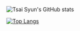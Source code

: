 <!--
**dino920135/dino920135** is a ✨ _special_ ✨ repository because its `README.md` (this file) appears on your GitHub profile.

Here are some ideas to get you started:

- 🔭 I’m currently working on ...
- 🌱 I’m currently learning ...
- 👯 I’m looking to collaborate on ...
- 🤔 I’m looking for help with ...
- 💬 Ask me about ...
- 📫 How to reach me: ...
- 😄 Pronouns: ...
- ⚡ Fun fact: ...
-->
![Tsai Syun's GitHub stats](https://github-readme-stats.vercel.app/api?username=dino920135&show_icons=true&theme=dark)

[![Top Langs](https://github-readme-stats.vercel.app/api/top-langs/?username=dino920135)](https://github.com/anuraghazra/github-readme-stats)
